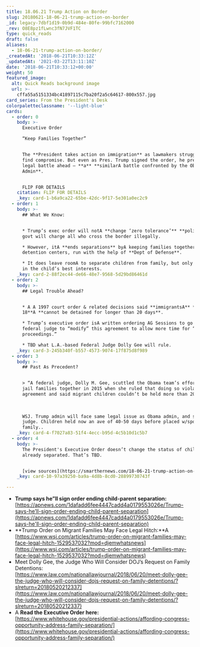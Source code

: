 ```yaml
---
title: 18.06.21 Trump Action on Border
slug: 20180621-18-06-21-trump-action-on-border
_id: legacy-7dbf1d19-0b9d-484e-80fe-99bfc7162000
_rev: O8E8pz1fLwnc3fN7JVF1TC
type: quick_reads
draft: false
aliases:
  - 18-06-21-trump-action-on-border/
_createdAt: '2018-06-21T10:33:12Z'
_updatedAt: '2021-03-22T13:11:10Z'
date: '2018-06-21T10:33:12+00:00'
weight: 50
featured_image:
  alt: Quick Reads background image
  url: >-
    cffa55a5151334bc41897115c7ba20f2a5c64617-800x557.jpg
card_series: From the President's Desk
colorpaletteclassname: '--light-blue'
cards:
  - order: 0
    body: >-
      Executive Order  

      “Keep Families Together”


      The **President takes action on immigration** as lawmakers struggle to
      find compromise. But even as Pres. Trump signed the order, he predicted a
      legal battle ahead – **a** **similarA battle confronted by the Obama
      Admin**.


      FLIP FOR DETAILS
    citation: FLIP FOR DETAILS
    _key: card-1-b6a9ca22-65be-42dc-9f17-5e301a0ec2c9
  - order: 1
    body: >-
      ## What We Know:


      * Trump’s exec order will notA **change ‘zero tolerance’** **policy** –
      govt will charge all who cross the border illegally.

      * However, itA **ends separations** byA keeping families together in
      detention centers, run with the help of **Dept of Defense**.

      * It does leave roomA to separate children from family, but only if it’s
      in the child’s best interests.
    _key: card-2-88f2ec44-de66-48e7-9568-5d29bd86461d
  - order: 2
    body: >-
      ## Legal Trouble Ahead?


      * A A 1997 court order & related decisions said **immigrantsA** **under
      18**A **cannot be detained for longer than 20 days**.

      * Trump’s executive order isA written ordering AG Sessions to go before a
      federal judge to “modify” this agreement to allow more time for “criminal
      proceedings.”

      * TBD what L.A.-based Federal Judge Dolly Gee will rule.
    _key: card-3-245b340f-b557-4573-9074-17f875d8f989
  - order: 3
    body: >-
      ## Past As Precedent?


      > “A federal judge, Dolly M. Gee, scuttled the Obama team’s efforts to
      jail families together in 2015 when she ruled that doing so violated the
      agreement and said migrant children couldn’t be held more than 20 days.”  
        
        
        
      WSJ. Trump admin will face same legal issue as Obama admin, and same
      judge. Children held now an ave of 40-50 days before placed w/sponsor
      family..
    _key: card-4-f7027a83-51f4-4ecc-b95d-4c5b10d1c5b7
  - order: 4
    body: >-
      The President's Executive Order doesn’t change the status of children
      already separated. That’s TBD.


      [view sources](https://smarthernews.com/18-06-21-trump-action-on-border/)
    _key: card-10-97a39250-ba9a-4d8b-8cd0-28899730743f

---
```

* **Trump says he”ll sign order ending child-parent separation:**  
[https://apnews.com/1dafadd6fee4447cadd4a0179553026e/Trump-says-he’ll-sign-order-ending-child-parent-separation](https://apnews.com/1dafadd6fee4447cadd4a0179553026e/Trump-says-he'll-sign-order-ending-child-parent-separation)
* **Trump Order on Migrant Families May Face Legal Hitch:**A [https://www.wsj.com/articles/trump-order-on-migrant-families-may-face-legal-hitch-1529537032?mod=djemwhatsnews](https://www.wsj.com/articles/trump-order-on-migrant-families-may-face-legal-hitch-1529537032?mod=djemwhatsnews)
* Meet Dolly Gee, the Judge Who Will Consider DOJ’s Request on Family Detentions:  
[https://www.law.com/nationallawjournal/2018/06/20/meet-dolly-gee-the-judge-who-will-consider-dojs-request-on-family-detentions/?slreturn=20180520212337](https://www.law.com/nationallawjournal/2018/06/20/meet-dolly-gee-the-judge-who-will-consider-dojs-request-on-family-detentions/?slreturn=20180520212337)
* A **Read the Executive Order here:**  
[https://www.whitehouse.gov/presidential-actions/affording-congress-opportunity-address-family-separation/](https://www.whitehouse.gov/presidential-actions/affording-congress-opportunity-address-family-separation/)